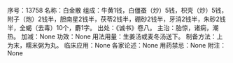 序号：13758
名称：白金散
组成：牛黄1钱，白僵蚕（炒）5钱，枳壳（炒）5钱，附子（炮）2钱半，胆南星2钱半，茯苓2钱半，硼砂2钱半，牙消2钱半，朱砂2钱半，全蝎（去毒）10个，麝1字。
出处：《诚书》卷八。
主治：胎惊，诸痫，潮热。
加减：None
功效：None
用法用量：生姜汤或麦冬汤送下。
制备方法：上为末，糯米粥为丸。
临床应用：None
各家论述：None
用药禁忌：None
附注：None
